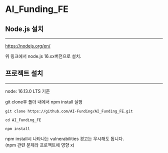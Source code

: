 # AI_Funding_FE

## Node.js 설치

---

https://nodejs.org/en/

위 링크에서 node.js 16.xx버전으로 설치.

## 프로젝트 설치

---

node: 16.13.0 LTS 기준

git clone후 폴더 내에서 npm install 실행

```
git clone https://github.com/AI-Funding/AI_Funding_FE.git
```

```
cd AI_Funding_FE
```

```
npm install
```

npm install시 나타나는 vulnerabilities 경고는 무시해도 됩니다.  
(npm 관련 문제라 프로젝트에 영향 x)
